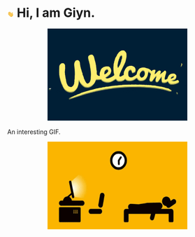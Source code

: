 # <img src="https://github.com/Giyn/Giyn/blob/master/Assets/Hi.gif" width="3%"/> Hi, I am Giyn.
<div align=center><img width = '320' height ='210' src ="https://github.com/Giyn/Giyn/blob/master/Assets/Welcome.gif"/></div>

An interesting GIF.
<div align=center><img width = '320' height ='200' src ="https://github.com/Giyn/Giyn/blob/master/Assets/Work.gif"/></div>
